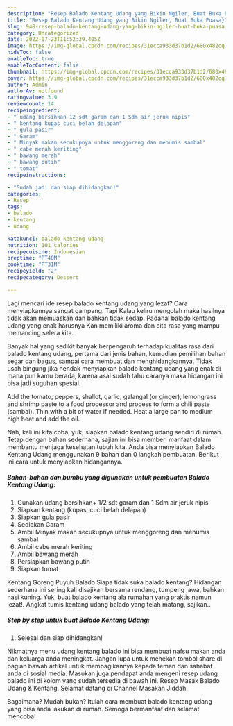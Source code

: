 ```yaml
---
description: "Resep Balado Kentang Udang yang Bikin Ngiler, Buat Buka Puasa}"
title: "Resep Balado Kentang Udang yang Bikin Ngiler, Buat Buka Puasa}"
slug: 948-resep-balado-kentang-udang-yang-bikin-ngiler-buat-buka-puasa
category: Uncategorized
date: 2022-07-23T11:52:39.405Z
image: https://img-global.cpcdn.com/recipes/31ecca933d37b1d2/680x482cq70/balado-kentang-udang-foto-resep-utama.jpg
hideToc: false
enableToc: true
enableTocContent: false
thumbnail: https://img-global.cpcdn.com/recipes/31ecca933d37b1d2/680x482cq70/balado-kentang-udang-foto-resep-utama.jpg
cover: https://img-global.cpcdn.com/recipes/31ecca933d37b1d2/680x482cq70/balado-kentang-udang-foto-resep-utama.jpg
author: Admin
authorAv: notfound
ratingvalue: 3.9
reviewcount: 14
recipeingredient:
- " udang bersihkan 12 sdt garam dan 1 Sdm air jeruk nipis"
- " kentang kupas cuci belah delapan"
- " gula pasir"
- " Garam"
- " Minyak makan secukupnya untuk menggoreng dan menumis sambal"
- " cabe merah keriting"
- " bawang merah"
- " bawang putih"
- " tomat"
recipeinstructions:

- "Sudah jadi dan siap dihidangkan!"
categories:
- Resep
tags:
- balado
- kentang
- udang

katakunci: balado kentang udang 
nutrition: 101 calories
recipecuisine: Indonesian
preptime: "PT40M"
cooktime: "PT31M"
recipeyield: "2"
recipecategory: Dessert

---
```



Lagi mencari ide resep balado kentang udang yang lezat? Cara menyiapkannya sangat gampang. Tapi Kalau keliru mengolah maka hasilnya tidak akan memuaskan dan bahkan tidak sedap. Padahal balado kentang udang yang enak harusnya Kan memiliki aroma dan cita rasa yang mampu memancing selera kita.


Banyak hal yang sedikit banyak berpengaruh terhadap kualitas rasa dari balado kentang udang, pertama dari jenis bahan, kemudian pemilihan bahan segar dan bagus, sampai cara membuat dan menghidangkannya. Tidak usah bingung jika hendak menyiapkan balado kentang udang yang enak di mana pun kamu berada, karena asal sudah tahu caranya maka hidangan ini bisa jadi suguhan spesial.

Add the tomato, peppers, shallot, garlic, galangal (or ginger), lemongrass and shrimp paste to a food processor and process to form a chili paste (sambal). Thin with a bit of water if needed. Heat a large pan to medium high heat and add the oil.


Nah, kali ini kita coba, yuk, siapkan balado kentang udang sendiri di rumah. Tetap dengan bahan sederhana, sajian ini bisa memberi manfaat dalam membantu menjaga kesehatan tubuh kita. Anda bisa menyiapkan Balado Kentang Udang menggunakan 9 bahan dan 0 langkah pembuatan. Berikut ini cara untuk menyiapkan hidangannya.

<!--inarticleads1-->

##### Bahan-bahan dan bumbu yang digunakan untuk pembuatan Balado Kentang Udang:

1. Gunakan  udang bersihkan+ 1/2 sdt garam dan 1 Sdm air jeruk nipis
1. Siapkan  kentang (kupas, cuci belah delapan)
1. Siapkan  gula pasir
1. Sediakan  Garam
1. Ambil  Minyak makan secukupnya untuk menggoreng dan menumis sambal
1. Ambil  cabe merah keriting
1. Ambil  bawang merah
1. Persiapkan  bawang putih
1. Siapkan  tomat


Kentang Goreng Puyuh Balado Siapa tidak suka balado kentang? Hidangan sederhana ini sering kali disajikan bersama rendang, tumpeng jawa, bahkan nasi kuning. Yuk, buat balado kentang ala rumahan yang praktis namun lezat!. Angkat tumis kentang udang balado yang telah matang, sajikan.. 

<!--inarticleads2-->

##### Step by step untuk buat Balado Kentang Udang:


1. Selesai dan siap dihidangkan!

Nikmatnya menu udang kentang balado ini bisa membuat nafsu makan anda dan keluarga anda meningkat. Jangan lupa untuk menekan tombol share di bagian bawah artikel untuk membagikannya kepada teman dan sahabat anda di sosial media. Masukan juga pendapat anda mengeni resep udang balado ini di kolom yang sudah tersedia di bawah ini. Resep Masak Balado Udang &amp; Kentang. Selamat datang di Channel Masakan Jiddah. 

Bagaimana? Mudah bukan? Itulah cara membuat balado kentang udang yang bisa anda lakukan di rumah. Semoga bermanfaat dan selamat mencoba!
